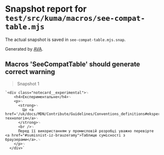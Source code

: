 # Snapshot report for `test/src/kuma/macros/see-compat-table.mjs`

The actual snapshot is saved in `see-compat-table.mjs.snap`.

Generated by [AVA](https://avajs.dev).

## Macros 'SeeCompatTable' should generate correct warning

> Snapshot 1

    `<div class="notecard__experimental">␊
        <h4>Експериментальне</h4>␊
        <p>␊
          <strong>␊
            Це <a href='/uk/docs/MDN/Contribute/Guidelines/Conventions_definitions#eksperymentalne'>експериментальна технологія</a>␊
          </strong>␊
          <br />␊
          Перед її використанням у промисловій розробці уважно перевірте <a href="#sumisnist-iz-brauzeramy">Таблицю сумісності з браузерами</a>.␊
        </p>␊
      </div>`
